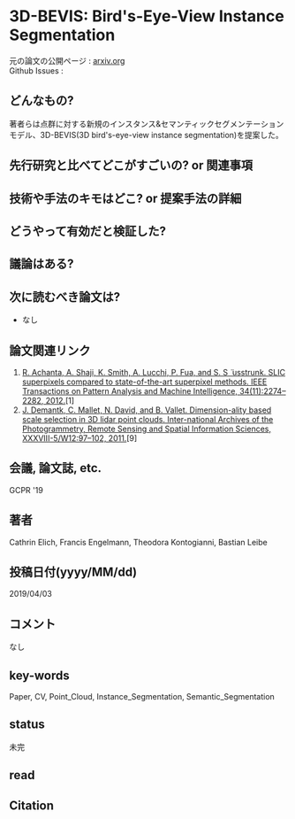 # 3D-BEVIS: Bird's-Eye-View Instance Segmentation

元の論文の公開ページ : [arxiv.org](https://arxiv.org/pdf/1904.02199.pdf)  
Github Issues : []()  

## どんなもの?
著者らは点群に対する新規のインスタンス&セマンティックセグメンテーションモデル、3D-BEVIS(3D bird's-eye-view instance segmentation)を提案した。

## 先行研究と比べてどこがすごいの? or 関連事項

## 技術や手法のキモはどこ? or 提案手法の詳細

## どうやって有効だと検証した?

## 議論はある?

## 次に読むべき論文は?
- なし

## 論文関連リンク
1. [R. Achanta, A. Shaji, K. Smith, A. Lucchi, P. Fua, and S. S ̈ usstrunk. SLIC superpixels compared to state-of-the-art superpixel methods. IEEE Transactions on Pattern Analysis and Machine Intelligence, 34(11):2274–2282, 2012.](https://ieeexplore.ieee.org/document/6205760)[1]
2. [J. Demantk, C. Mallet, N. David, and B. Vallet. Dimension-ality based scale selection in 3D lidar point clouds. Inter-national Archives of the Photogrammetry, Remote Sensing and Spatial Information Sciences, XXXVIII-5/W12:97–102, 2011.](http://recherche.ign.fr/labos/matis/pdf/articles_conf/2011/laserscanning2011_demantke_final.pdf)[9]

## 会議, 論文誌, etc.
GCPR '19

## 著者
Cathrin Elich, Francis Engelmann, Theodora Kontogianni, Bastian Leibe

## 投稿日付(yyyy/MM/dd)
2019/04/03

## コメント
なし

## key-words
Paper, CV, Point_Cloud, Instance_Segmentation, Semantic_Segmentation

## status
未完

## read

## Citation
